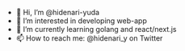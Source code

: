 - 👋 Hi, I’m @hidenari-yuda
- 👀 I’m interested in developing web-app
- 🌱 I’m currently learning golang and react/next.js
- 📫 How to reach me: @hidenari_y on Twitter

<!---
hidenari-yuda/hidenari-yuda is a ✨ special ✨ repository because its `README.md` (this file) appears on your GitHub profile.
You can click the Preview link to take a look at your changes.
--->
